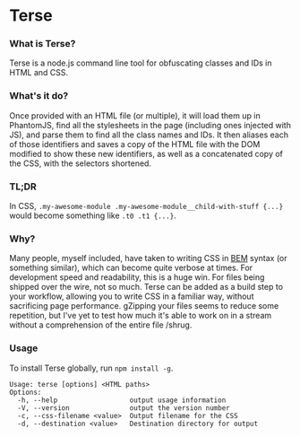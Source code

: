 # Terse

### What is Terse? 
Terse is a node.js command line tool for obfuscating classes and IDs in HTML and CSS.

### What's it do?
Once provided with an HTML file (or multiple), it will load them up in PhantomJS, find all the stylesheets in the page (including ones injected with JS), and parse them to find all the class names and IDs. It then aliases each of those identifiers and saves a copy of the HTML file with the DOM modified to show these new identifiers, as well as a concatenated copy of the CSS, with the selectors shortened. 

### TL;DR
In CSS, `.my-awesome-module .my-awesome-module__child-with-stuff {...}` would become something like `.t0 .t1 {...}`.

### Why? 
Many people, myself included, have taken to writing CSS in [BEM](http://csswizardry.com/2013/01/mindbemding-getting-your-head-round-bem-syntax/) syntax (or something similar), which can become quite verbose at times. For development speed and readability, this is a huge win. For files being shipped over the wire, not so much. Terse can be added as a build step to your workflow, allowing you to write CSS in a familiar way, without sacrificing page performance. gZipping your files seems to reduce some repetition, but I've yet to test how much it's able to work on in a stream without a comprehension of the entire file /shrug.

### Usage
To install Terse globally, run `npm install -g`. 
```
Usage: terse [options] <HTML paths>
Options:
  -h, --help                  output usage information
  -V, --version               output the version number
  -c, --css-filename <value>  Output filename for the CSS
  -d, --destination <value>   Destination directory for output
```
